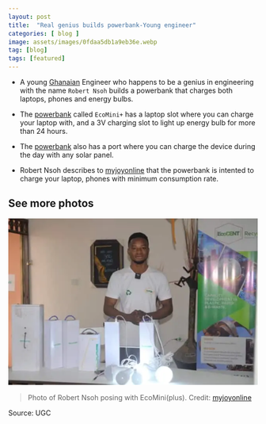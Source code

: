 ```yaml
---
layout: post
title:  "Real genius builds powerbank-Young engineer"
categories: [ blog ]
image: assets/images/0fdaa5db1a9eb36e.webp
tag: [blog]
tags: [featured]
---
```

* A young [Ghanaian](https://en.wikipedia.org/wiki/Ghana) Engineer who happens to be a genius in engineering with the name `Robert Nsoh` builds a powerbank that charges both laptops, phones and energy bulbs.

* The [powerbank]() called `EcoMini+` has a laptop slot where you can charge your laptop with, and a 3V charging slot to light up energy bulb for more than 24 hours.

* The [powerbank]() also has a port where you can charge the device during the day with any solar panel.

* Robert Nsoh describes to [myjoyonline](https://www.myjoyonline.com/) that the powerbank is intented to charge your laptop, phones with minimum consumption rate.

## See more photos
![Photo of Robert Nsoh posing with EcoMini(plus)](../assets/images/64f3cac714b4c842.webp)
>Photo of Robert Nsoh posing with EcoMini(plus). Credit: [myjoyonline](https://www.myjoyonline.com/)

Source: UGC 

